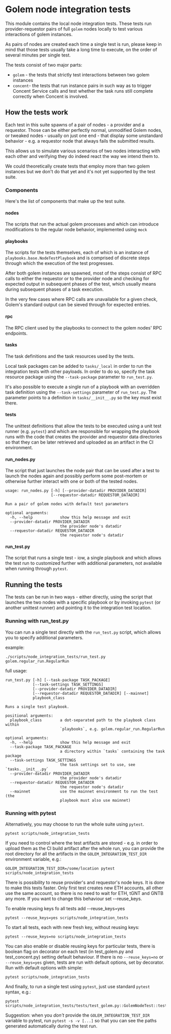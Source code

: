 # Golem node integration tests

This module contains the local node integration tests.
These tests run provider-requestor pairs of full `golem` nodes locally
to test various interactions of golem instances.

As pairs of nodes are created each time a single test is run,
please keep in mind that those tests usually take a long time to execute,
on the order of several minutes per single test.

The tests consist of two major parts:
* `golem` - the tests that strictly test interactions between
two golem instances
* `concent`- the tests that run instance pairs in such way as to trigger
Concent Service calls and test whether the task runs still complete
correctly when Concent is involved.

## How the tests work

Each test in this suite spawns of a pair of nodes - a provider and
a requestor. Those can be either perfectly normal, unmodified Golem nodes,
or tweaked nodes - usually on just one end - that display some unstandard
behavior - e.g. a requestor node that always fails the submitted results.

This allows us to simulate various scenarios of two nodes interacting with
each other and verifying they do indeed react the way we intend them to.

We could theoretically create tests that employ more than two golem instances
but we don't do that yet and it's not yet supported by the test suite. 

### Components

Here's the list of components that make up the test suite.

#### nodes

The scripts that run the actual golem processes and which can
introduce modifications to the regular node behavior, implemented using
`mock`

#### playbooks

The scripts for the tests themselves, each of which is an instance of
`playbooks.base.NodeTestPlaybook` and is comprised of discrete steps
through which the execution of the test progresses.

After both golem instances are spawned, most of the steps consist of RPC calls
to either the requestor or to the provider node and checking for expected
output in subsequent phases of the test, which usually means during subsequent
phases of a task execution.

In the very few cases where RPC calls are unavailable for a given check,
Golem's standard output can be sieved through for expected entries.


#### rpc

The RPC client used by the playbooks to connect to the golem nodes' RPC
endpoints.

#### tasks

The task definitions and the task resources used by the tests.

Local task packages can be added to `tasks/_local` in order to run the
integration tests with other payloads. In order to do so, specify the task
resource package using the `--task-package` parameter to `run_test.py`.

It's also possible to execute a single run of a playbook with an overridden
task definition using the `--task-settings` parameter of `run_test.py`. The
parameter points to a definition in `tasks/__init__.py` so the key must exist
there.

#### tests

The unittest definitions that allow the tests to be executed using a unit test
runner (e.g. `pytest`) and which are responsible for wrapping the playbook
runs with the code that creates the provider and requestor data directories so
that they can be later retrieved and uploaded as an artifact in the CI
environment.

#### run_nodes.py

The script that just launches the node pair that can be used after a test
to launch the nodes again and possibly perform some post-mortem or otherwise
further interact with one or both of the tested nodes.

```
usage: run_nodes.py [-h] [--provider-datadir PROVIDER_DATADIR]
                    [--requestor-datadir REQUESTOR_DATADIR]

Run a pair of golem nodes with default test parameters

optional arguments:
  -h, --help            show this help message and exit
  --provider-datadir PROVIDER_DATADIR
                        the provider node's datadir
  --requestor-datadir REQUESTOR_DATADIR
                        the requestor node's datadir

```

#### run_test.py

The script that runs a single test - iow, a single playbook and which allows
the test run to customized further with additional parameters, not available
when running through `pytest`.


## Running the tests

The tests can be run in two ways - either directly, using the script that
launches the two nodes with a specific playbook or by invoking `pytest`
(or another unittest runner) and pointing it to the integration test location.

### Running with run_test.py

You can run a single test directly with the `run_test.py` script, which allows
you to specify additional parameters.

example:

```
./scripts/node_integration_tests/run_test.py golem.regular_run.RegularRun
```

full usage:

```
run_test.py [-h] [--task-package TASK_PACKAGE]
            [--task-settings TASK_SETTINGS]
            [--provider-datadir PROVIDER_DATADIR]
            [--requestor-datadir REQUESTOR_DATADIR] [--mainnet]
            playbook_class

Runs a single test playbook.

positional arguments:
  playbook_class        a dot-separated path to the playbook class within
                        `playbooks`, e.g. golem.regular_run.RegularRun

optional arguments:
  -h, --help            show this help message and exit
  --task-package TASK_PACKAGE
                        a directory within `tasks` containing the task package
  --task-settings TASK_SETTINGS
                        the task settings set to use, see `tasks.__init__.py`
  --provider-datadir PROVIDER_DATADIR
                        the provider node's datadir
  --requestor-datadir REQUESTOR_DATADIR
                        the requestor node's datadir
  --mainnet             use the mainnet environment to run the test (the
                        playbook must also use mainnet)

```

### Running with pytest

Alternatively, you may choose to run the whole suite using `pytest`.

```
pytest scripts/node_integration_tests
```

If you need to control where the test artifacts are stored - e.g. in order to 
upload them as the CI build artifact after the whole run, you can provide the
root directory for all the artifacts in the `GOLEM_INTEGRATION_TEST_DIR`
environment variable, e.g.:
 
```
GOLEM_INTEGRATION_TEST_DIR=/some/location pytest scripts/node_integration_tests
```

There is possibility to reuse provider's and requestor's node keys. It is done 
to make this tests faster. Only first test creates new ETH accounts, all other 
use the same account, so there is no need to wait for ETH, tGNT and GNTB any 
more. If you want to change this behaviour set --reuse_keys.

To enable reusing keys fo all tests add --reuse_keys=yes
```
pytest --reuse_keys=yes scripts/node_integration_tests
```
To start all tests, each with new fresh key, without reusing keys:
```
pytest --reuse_keys=no scripts/node_integration_tests
```

You can also enable or disable reusing keys for particular tests, there is 
boolean flag on decorator on each test (in test_golem.py and test_concent.py)
setting default behaviour. If there is no `--reuse_keys=no` or `--reuse_keys=yes`
given, tests are run with default options, set by decorator. 
Run with default options with simple:

```
pytest scripts/node_integration_tests
```

And finally, to run a single test using `pytest`, just use standard `pytest`
syntax, e.g.:

```
pytest scripts/node_integration_tests/tests/test_golem.py::GolemNodeTest::test_regular_task_run
```

Suggestion: when you _don't_ provide the `GOLEM_INTEGRATION_TEST_DIR` variable
to pytest, run `pytest -s -v [...]` so that you can see the paths generated
automatically during the test run.
